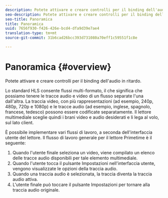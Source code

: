 ```yaml
---
description: Potete attivare e creare controlli per il binding dell'audio in ritardo.
seo-description: Potete attivare e creare controlli per il binding dell'audio in ritardo.
seo-title: Panoramica
title: Panoramica
uuid: 7656f930-f426-426e-bcd4-dfa9d39e7ae4
translation-type: tm+mt
source-git-commit: 31b6cad26bcc393d731080a70eff1c59551f1c8e

---
```



# Panoramica {#overview}

Potete attivare e creare controlli per il binding dell&#39;audio in ritardo.

Lo standard HLS consente flussi multi-formato, il che significa che possiamo tenere le tracce audio e video di un flusso separate l&#39;una dall&#39;altra. La traccia video, con più rappresentazioni (ad esempio, 240p, 480p, 720p e 1080p) e le tracce audio (ad esempio, inglese, spagnolo, francese, tedesco) possono essere codificate separatamente. Il lettore multimediale sceglie quindi i brani video e audio desiderati e li lega al volo, sul lato client.

È possibile implementare vari flussi di lavoro, a seconda dell&#39;interfaccia utente del lettore. Il flusso di lavoro generale per il lettore Primetime è il seguente:

1. Quando l&#39;utente finale seleziona un video, viene compilato un elenco delle tracce audio disponibili per tale elemento multimediale.
1. Quando l&#39;utente tocca il pulsante Impostazioni nell&#39;interfaccia utente, vengono visualizzate le opzioni della traccia audio.
1. Quando una traccia audio è selezionata, la traccia diventa la traccia audio attiva.
1. L&#39;utente finale può toccare il pulsante Impostazioni per tornare alla traccia audio originale.

